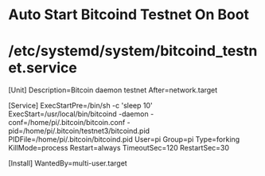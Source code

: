 # Auto Start Bitcoind Testnet On Boot
# /etc/systemd/system/bitcoind_testnet.service

[Unit]
Description=Bitcoin daemon testnet
After=network.target

[Service]
ExecStartPre=/bin/sh -c 'sleep 10'
ExecStart=/usr/local/bin/bitcoind -daemon -conf=/home/pi/.bitcoin/bitcoin.conf -pid=/home/pi/.bitcoin/testnet3/bitcoind.pid
PIDFile=/home/pi/.bitcoin/bitcoind.pid
User=pi
Group=pi
Type=forking
KillMode=process
Restart=always
TimeoutSec=120
RestartSec=30

[Install]
WantedBy=multi-user.target
